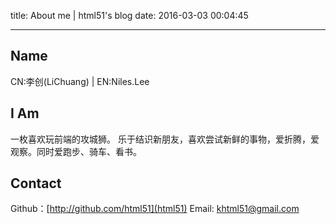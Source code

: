 title: About me | html51's blog
date: 2016-03-03 00:04:45

---
## Name
CN:李创(LiChuang) | EN:Niles.Lee

## I Am
一枚喜欢玩前端的攻城狮。
乐于结识新朋友，喜欢尝试新鲜的事物，爱折腾，爱观察。同时爱跑步、骑车、看书。

## Contact
Github：[http://github.com/html51](html51)
Email: khtml51@gmail.com



